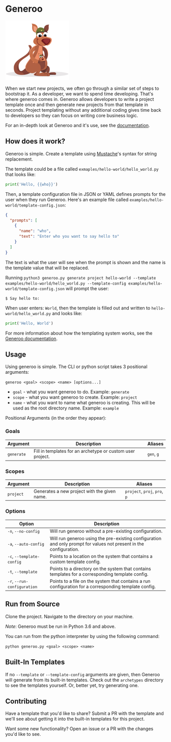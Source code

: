 # Generoo

<img src="https://github.com/army-of-one/generoo/blob/master/docs/generoo_icon.jpg" width="200" height="188" />

When we start new projects, we often go through a similar set of steps to bootstrap it. As a developer, we want to
spend time developing. That's where generoo comes in. Generoo allows developers to write a project template once and
then generate new projects from that template in seconds. Project templating without any additional coding gives time 
back to developers so they can focus on writing core business logic.

For an in-depth look at Generoo and it's use, see the [documentation](https://generoo.armyofone.tech).

## How does it work?

Generoo is simple. Create a template using [Mustache](https://mustache.github.io/)'s syntax for string replacement.

The template could be a file called `exmaples/hello-world/hello_world.py` that looks like:

```python
print('Hello, {{who}}')
```

Then, a template configuration file in JSON or YAML defines prompts for the user when they run Generoo. Here's an example
file called `examples/hello-world/template-config.json`:

```json
{
  "prompts": [
    {
      "name": "who",
      "text": "Enter who you want to say hello to"
    }
  ]
}
```

The text is what the user will see when the prompt is shown and the name is the template value that will be replaced.

Running `python3 generoo.py generate project hello-world --template examples/hello-world/hello_world.py --template-config examples/hello-world/template-config.json` will prompt the user:

```
$ Say hello to:
```

When user enters: `World`, then the template is filled out and written to `hello-world/hello_world.py` and looks like:

```python
print('Hello, World')
```

For more information about how the templating system works, see the [Generoo documentation](https://generoo.armyofone.tech).

## Usage

Using generoo is simple. The CLI or python script takes 3 positional arguments:

`generoo <goal> <scope> <name> [options...]`

- `goal` - what you want generoo to do. Example: `generate`
- `scope` - what you want generoo to create. Example: `project`
- `name` - what you want to name what generoo is creating. This will be used as the root directory name. Example: `example`

Positional Arguments (in the order they appear):

### Goals

| Argument | Description | Aliases |
|---|---|---|
|`generate` | Fill in templates for an archetype or custom user project.  | `gen`, `g` |

### Scopes

| Argument | Description | Aliases |
|---|---|---|
|`project` | Generates a new project with the given name.  | `project`, `proj`, `pro`, `p` |

### Options

| Option | Description |
|---|---|
|`-n`, `--no-config` | Will run generoo without a pre-existing configuration.  |
|`-a`, `--auto-config` | Will run generoo using the pre-existing configuration and only prompt for values not present in the configuration.  |
|`-c`, `--template-config` | Points to a location on the system that contains a custom template config.  |
|`-t`, `--template` | Points to a directory on the system that contains templates for a corresponding template config.  |
|`-r`, `--run-configuration` | Points to a file on the system that contains a run configuration for a corresponding template config. |

## Run from Source

Clone the project. Navigate to the directory on your machine.

*Note*: Generoo must be run in Python 3.6 and above.

You can run from the python interpreter by using the following command:

```python generoo.py <goal> <scope> <name>```

## Built-In Templates

If no `--template` or `--template-config` arguments are given, then Generoo will generate from its built-in templates. 
Check out the `archetypes` directory to see the templates yourself. Or, better yet, try generating one. 

## Contributing

Have a template that you'd like to share? Submit a PR with the template and we'll see about getting it
into the built-in templates for this project. 

Want some new functionality? Open an issue or a PR with the changes you'd like to see. 
